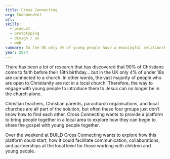 ```yaml
---
title: Cross Connecting
org: Independent
url:
skills:
  - product
  - prototyping
  - design / ux
  - web
summary: In the UK only 4% of young people have a meaningful relationship with a local church. If parents, Christian teachers, and local churches were able to start working together how might that change?
year: 2024
---
```


There has been a lot of research that has discovered that 90% of Christians come to faith before their 18th birthday… but in the UK only 4% of under 18s are connected to a church. In other words, the vast majority of people who are open to Christianity are not in a local church. Therefore, the way to engage with young people to introduce them to Jesus can no longer be in the church alone.

Christian teachers, Christian parents, parachurch organisations, and local churches are all part of the solution, but often these four groups just don’t know how to find each other. Cross Connecting wants to provide a platform to bring people together in a local area to explore how they can begin to share the gospel with young people together.

Over the weekend at BUILD Cross Connecting wants to explore how this platform could start, how it could facilitate communication, collaborations, and partnerships at the local level for those working with children and young people.
